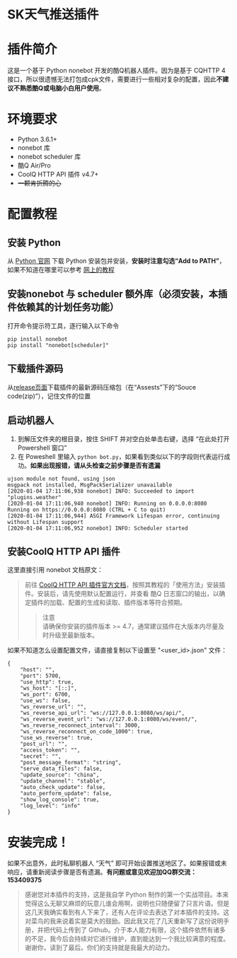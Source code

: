 # SK天气推送插件

# 插件简介
这是一个基于 Python nonebot 开发的酷Q机器人插件。因为是基于 CQHTTP 4 接口，所以很遗憾无法打包成cpk文件，需要进行一些相对复杂的配置，因此**不建议不熟悉酷Q或电脑小白用户使用**。

# 环境要求
* Python 3.6.1+
* nonebot 库
* nonebot scheduler 库
* 酷Q Air/Pro
* CoolQ HTTP API 插件 v4.7+
* ~~一颗肯折腾的心~~

# 配置教程

## 安装 Python
从 <a href="https://www.python.org/" target="_blank">Python 官网</a> 下载 Python 安装包并安装，**安装时注意勾选“Add to PATH”**，如果不知道在哪里可以参考 [网上的教程](https://www.liaoxuefeng.com/wiki/1016959663602400/1016959856222624)

## 安装nonebot 与 scheduler 额外库（必须安装，本插件依赖其的计划任务功能）
打开命令提示符工具，逐行输入以下命令
```
pip install nonebot
pip install "nonebot[scheduler]"
```

## 下载插件源码
从[release页面](https://github.com/songrk415/Weather-Pusher/releases)下载插件的最新源码压缩包（在“Assests”下的“Souce code(zip)”），记住文件的位置

## 启动机器人
1. 到解压文件夹的根目录，按住 SHIFT 并对空白处单击右键，选择 “在此处打开 Powershell 窗口”
2. 在 Poweshell 里输入 `python bot.py`，如果看到类似以下的字段则代表运行成功。**如果出现报错，请从头检查之前步骤是否有遗漏**
```
ujson module not found, using json
msgpack not installed, MsgPackSerializer unavailable
[2020-01-04 17:11:06,938 nonebot] INFO: Succeeded to import "plugins.weather"
[2020-01-04 17:11:06,940 nonebot] INFO: Running on 0.0.0.0:8080
Running on https://0.0.0.0:8080 (CTRL + C to quit)
[2020-01-04 17:11:06,944] ASGI Framework Lifespan error, continuing without Lifespan support
[2020-01-04 17:11:06,952 nonebot] INFO: Scheduler started
```

## 安装CoolQ HTTP API 插件
这里直接引用 nonebot 文档原文：
>前往 [CoolQ HTTP API 插件官方文档](https://cqhttp.cc/docs/)，按照其教程的「使用方法」安装插件。安装后，请先使用默认配置运行，并查看 酷Q 日志窗口的输出，以确定插件的加载、配置的生成和读取、插件版本等符合预期。
>>注意  
请确保你安装的插件版本 >= 4.7，通常建议插件在大版本内尽量及时升级至最新版本。

如果不知道怎么设置配置文件，请直接复制以下设置至 "<user_id>.json" 文件：
```
{
    "host": "",
    "port": 5700,
    "use_http": true,
    "ws_host": "[::]",
    "ws_port": 6700,
    "use_ws": false,
    "ws_reverse_url": "",
    "ws_reverse_api_url": "ws://127.0.0.1:8080/ws/api/",
    "ws_reverse_event_url": "ws://127.0.0.1:8080/ws/event/",
    "ws_reverse_reconnect_interval": 3000,
    "ws_reverse_reconnect_on_code_1000": true,
    "use_ws_reverse": true,
    "post_url": "",
    "access_token": "",
    "secret": "",
    "post_message_format": "string",
    "serve_data_files": false,
    "update_source": "china",
    "update_channel": "stable",
    "auto_check_update": false,
    "auto_perform_update": false,
    "show_log_console": true,
    "log_level": "info"
}
```

# 安装完成！
如果不出意外，此时私聊机器人 “天气” 即可开始设置推送地区了。如果报错或未响应，请重新阅读步骤是否有遗漏。**有问题或意见欢迎加QQ群交流：153409375**
>感谢您对本插件的支持，这是我自学 Python 制作的第一个实战项目。本来觉得这么无聊又麻烦的玩意儿谁会用啊，说明也只随便留了只言片语。但是这几天我确实看到有人下来了，还有人在评论去表达了对本插件的支持。这对菜鸟的我来说着实是莫大的鼓励。因此我又花了几天重新写了这份说明手册，并把代码上传到了 Github。介于本人能力有限，这个插件依然有诸多的不足，我今后会持续对它进行维护，直到能达到一个我比较满意的程度。  
谢谢你，读到了最后。你们的支持就是我最大的动力。

